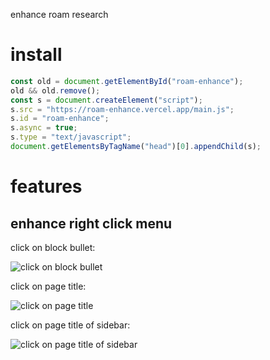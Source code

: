 enhance roam research

# install

```js
const old = document.getElementById("roam-enhance");
old && old.remove();
const s = document.createElement("script");
s.src = "https://roam-enhance.vercel.app/main.js";
s.id = "roam-enhance";
s.async = true;
s.type = "text/javascript";
document.getElementsByTagName("head")[0].appendChild(s);
```

# features

## enhance right click menu

click on block bullet:

![click on block bullet](http://github.com/yoyooyooo/roam-enhance/blob/master/images/1.png?raw=true)

click on page title:

![click on page title](http://github.com/yoyooyooo/roam-enhance/blob/master/images/2.png?raw=true)

click on page title of sidebar:

![click on page title of sidebar](http://github.com/yoyooyooo/roam-enhance/blob/master/images/3.png?raw=true)

